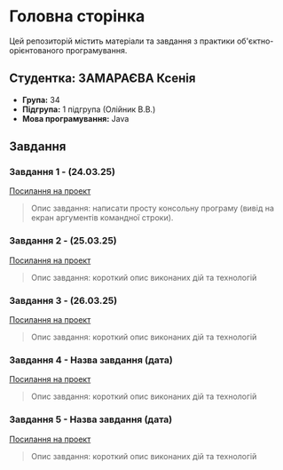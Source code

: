 # Головна сторінка

Цей репозиторій містить матеріали та завдання з практики об'єктно-орієнтованого програмування.

## Студентка: ЗАМАРАЄВА Ксенія 
- **Група:** 34
- **Підгрупа:** 1 підгрупа (Олійник В.В.)
- **Мова програмування:** Java

## Завдання

### Завдання 1 - (24.03.25)
[Посилання на проект](URL)
> Опис завдання: написати просту консольну програму (вивід на екран аргументів командної строки).

### Завдання 2 - (25.03.25)
[Посилання на проект](URL)
> Опис завдання: короткий опис виконаних дій та технологій

### Завдання 3 - (26.03.25)
[Посилання на проект](URL)
> Опис завдання: короткий опис виконаних дій та технологій

### Завдання 4 - Назва завдання (дата)
[Посилання на проект](URL)
> Опис завдання: короткий опис виконаних дій та технологій

### Завдання 5 - Назва завдання (дата)
[Посилання на проект](URL)
> Опис завдання: короткий опис виконаних дій та технологій
